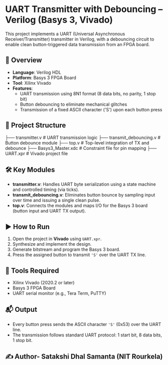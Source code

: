 # UART Transmitter with Debouncing – Verilog (Basys 3, Vivado)

This project implements a UART (Universal Asynchronous Receiver/Transmitter) transmitter in Verilog, with a debouncing circuit to enable clean button-triggered data transmission from an FPGA board.

## 📌 Overview

- **Language**: Verilog HDL  
- **Platform**: Basys 3 FPGA Board  
- **Tool**: Xilinx Vivado  
- **Features**:
  - UART transmission using 8N1 format (8 data bits, no parity, 1 stop bit)
  - Button debouncing to eliminate mechanical glitches
  - Transmission of a fixed ASCII character ('S') upon each button press

## 📁 Project Structure

├── transmitter.v # UART transmission logic
├── transmit_debouncing.v # Button debounce module
├── top.v # Top-level integration of TX and debounce
├── Basys3_Master.xdc # Constraint file for pin mapping
├── UART.xpr # Vivado project file


## 🛠 Key Modules

- **transmitter.v**: Handles UART byte serialization using a state machine and controlled timing (via ticks).
- **transmit_debouncing.v**: Eliminates button bounce by sampling input over time and issuing a single clean pulse.
- **top.v**: Connects the modules and maps I/O for the Basys 3 board (button input and UART TX output).

## ▶️ How to Run

1. Open the project in **Vivado** using `UART.xpr`.
2. Synthesize and implement the design.
3. Generate bitstream and program the Basys 3 board.
4. Press the assigned button to transmit `'S'` over the UART TX line.

## 🧰 Tools Required

- Xilinx Vivado (2020.2 or later)
- Basys 3 FPGA Board
- UART serial monitor (e.g., Tera Term, PuTTY)

## 📬 Output

- Every button press sends the ASCII character `'S'` (0x53) over the UART line.
- The transmission follows standard UART protocol: 1 start bit, 8 data bits, 1 stop bit.

## ✍️ Author- Satakshi Dhal Samanta (NIT Rourkela)
